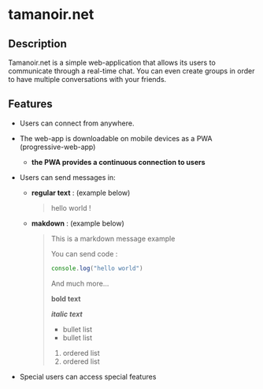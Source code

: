 # tamanoir.net

## Description
Tamanoir.net is a simple web-application that allows its users to communicate through a real-time chat. You can even create groups in order to have multiple conversations with your friends.

## Features

- Users can connect from anywhere.
- The web-app is downloadable on mobile devices as a PWA (progressive-web-app)
    - **the PWA provides a continuous connection to users**
- Users can send messages in: 
    - **regular text** : (example below)
        
        >hello world !

    - **makdown** : (example below)

        >This is a markdown message example
        >
        >You can send code :
        >```js
        > console.log("hello world")
        >```
        >And much more...
        >
        > **bold text**
        >
        > ***italic text***
        >
        > - bullet list
        > - bullet list 
        >
        > 1. ordered list
        > 2. ordered list

- Special users can access special features